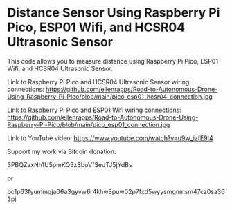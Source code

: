 # Distance Sensor Using Raspberry Pi Pico, ESP01 Wifi, and HCSR04 Ultrasonic Sensor

This code allows you to measure distance using Raspberry Pi Pico, ESP01 Wifi, and HCSR04 Ultrasonic Sensor.

Link to Raspberry Pi Pico and HCSR04 Ultrasonic Sensor wiring connections: https://github.com/ellenrapps/Road-to-Autonomous-Drone-Using-Raspberry-Pi-Pico/blob/main/pico_esp01_hcsr04_connection.jpg

Link to Raspberry Pi Pico and ESP01 Wifi wiring connections: https://github.com/ellenrapps/Road-to-Autonomous-Drone-Using-Raspberry-Pi-Pico/blob/main/pico_esp01_connection.jpg

Link to YouTube video: https://www.youtube.com/watch?v=u9w_izfE9I4

Support my work via Bitcoin donation:

3PBQZaxNh1U5pmKQ3zSboVfSedTJ5jYdBs

or

bc1p63fyummqja06a3gyvw6r4khw8puw02p7fxd5wyysmgnmsm47cz0sa363pj
